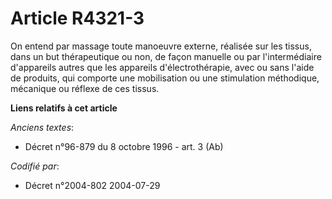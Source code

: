 # Article R4321-3

On entend par massage toute manoeuvre externe, réalisée sur les tissus, dans un but thérapeutique ou non, de façon manuelle
ou par l'intermédiaire d'appareils autres que les appareils d'électrothérapie, avec ou sans l'aide de produits, qui comporte
une mobilisation ou une stimulation méthodique, mécanique ou réflexe de ces tissus.

**Liens relatifs à cet article**

_Anciens textes_:

  - Décret n°96-879 du 8 octobre 1996 - art. 3 (Ab)

_Codifié par_:

  - Décret n°2004-802 2004-07-29
